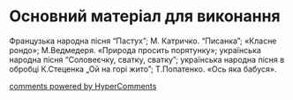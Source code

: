 <div id="hypercomments_widget" class="js-hypercomments-widget invisible"></div>


# Основний матеріал для виконання

Французька народна пісня “Пастух”; М. Катричко.  “Писанка”; «Класне рондо»; М.Ведмедеря. «Природа просить порятунку»; українська народна пісня “Соловеєчку, сватку, сватку”; українська народна пісня в обробці К.Стеценка „Ой на горі жито”; Т.Попатенко. «Ось яка бабуся». 

<div class="js-hypercomments-container">
    <a href="http://hypercomments.com" class="hc-link" title="comments widget">comments powered by HyperComments</a>
</div>